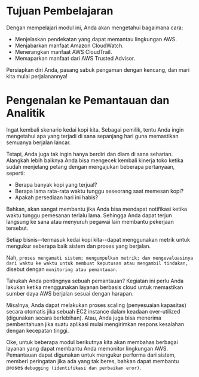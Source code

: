 # Tujuan Pembelajaran
Dengan mempelajari modul ini, Anda akan mengetahui bagaimana cara:

  - Menjelaskan pendekatan yang dapat memantau lingkungan AWS.
  - Menjabarkan manfaat Amazon CloudWatch.
  - Menerangkan manfaat AWS CloudTrail.
  - Memaparkan manfaat dari AWS Trusted Advisor.

Persiapkan diri Anda, pasang sabuk pengaman dengan kencang, dan mari kita mulai perjalanannya!

# Pengenalan ke Pemantauan dan Analitik
Ingat kembali skenario kedai kopi kita. Sebagai pemilik, tentu Anda ingin mengetahui apa yang terjadi di sana sepanjang hari guna memastikan semuanya berjalan lancar.

Tetapi, Anda juga tak ingin hanya berdiri dan diam di sana seharian. Alangkah lebih baiknya Anda bisa mengecek kembali kinerja toko ketika sudah menjelang petang dengan mengajukan beberapa pertanyaan, seperti:

  - Berapa banyak kopi yang terjual?
  - Berapa lama rata-rata waktu tunggu seseorang saat memesan kopi?
  - Apakah persediaan hari ini habis?

Bahkan, akan sangat membantu jika Anda bisa mendapat notifikasi ketika waktu tunggu pemesanan terlalu lama. Sehingga Anda dapat terjun langsung ke sana atau menyuruh pegawai lain membantu pekerjaan tersebut.

Setiap bisnis--termasuk kedai kopi kita--dapat menggunakan metrik untuk mengukur seberapa baik sistem dan proses yang berjalan.

Nah, `proses mengamati sistem; mengumpulkan metrik; dan mengevaluasinya dari waktu ke waktu untuk membuat keputusan atau mengambil tindakan,` disebut dengan `monitoring atau pemantauan`.

Tahukah Anda pentingnya sebuah pemantauan? Kegiatan ini perlu Anda lakukan ketika menggunakan layanan berbasis cloud untuk memastikan sumber daya AWS berjalan sesuai dengan harapan.

Misalnya, Anda dapat melakukan proses scaling (penyesuaian kapasitas) secara otomatis jika sebuah EC2 instance dalam keadaan over-utilized (digunakan secara berlebihan). Atau, Anda juga bisa menerima pemberitahuan jika suatu aplikasi mulai mengirimkan respons kesalahan dengan kecepatan tinggi.

Oke, untuk beberapa modul berikutnya kita akan membahas berbagai layanan yang dapat membantu Anda memonitor lingkungan AWS. Pemantauan dapat digunakan untuk mengukur performa dari sistem, memberi peringatan jika ada yang tak beres, bahkan dapat membantu proses `debugging (identifikasi dan perbaikan eror)`.